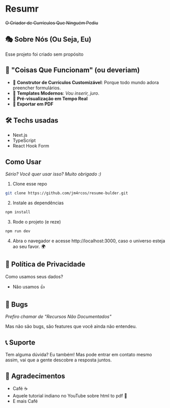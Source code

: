 # Resumr

~~O Criador de Currículos Que Ninguém Pediu~~

## 🎭 Sobre Nós (Ou Seja, Eu)

Esse projeto foi criado sem propósito

## 🌟 "Coisas Que Funcionam" (ou deveriam)

- 📝 **Construtor de Currículos Customizável**: Porque todo mundo adora preencher formulários.
- 🎨 **Templates Modernos**: _Vou inserir, juro_.
- 🔄 **Pré-visualização em Tempo Real**
- 📄 **Exportar em PDF**

## 🛠️ Techs usadas

- Next.js
- TypeScript
- React Hook Form

## Como Usar

_Sério? Você quer usar isso? Muito obrigado :)_

1. Clone esse repo

```bash
git clone https://github.com/jm4rcos/resume-bulder.git
```

2. Instale as dependências

```bash
npm install
```

3. Rode o projeto (e reze)

```bash
npm run dev
```

4. Abra o navegador e acesse http://localhost:3000, caso o universo esteja ao seu favor. 🌍

## 🔏 Política de Privacidade

Como usamos seus dados?

- Não usamos 👍

## 🐛 Bugs

_Prefiro chamar de "Recursos Não Documentados"_

Mas não são bugs, são features que você ainda não entendeu.

## 📞 Suporte

Tem alguma dúvida? Eu também! Mas pode entrar em contato mesmo assim, vai que a gente descobre a resposta juntos.

## 🙏 Agradecimentos

- Café ☕
- Aquele tutorial indiano no YouTube sobre html to pdf 🎥
- E mais Café
